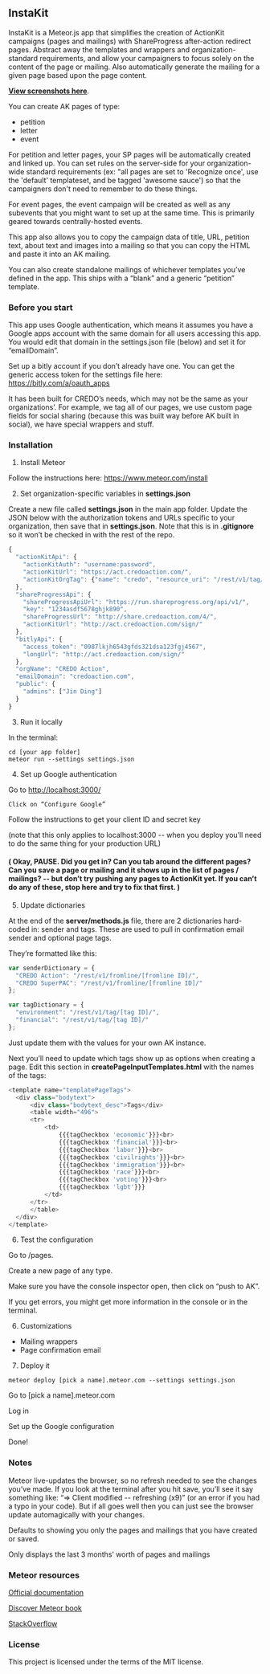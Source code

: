 ## InstaKit

InstaKit is a Meteor.js app that simplifies the creation of ActionKit campaigns (pages and mailings) with ShareProgress after-action redirect pages. Abstract away the templates and wrappers and organization-standard requirements, and allow your campaigners to focus solely on the content of the page or mailing. Also automatically generate the mailing for a given page based upon the page content.

<a href="screenshots.md">**View screenshots here**</a>.

You can create AK pages of type:
* petition
* letter
* event

For petition and letter pages, your SP pages will be automatically created and linked up. You can set rules on the server-side for your organization-wide standard requirements (ex: "all pages are set to 'Recognize once', use the 'default' templateset, and be tagged 'awesome sauce') so that the campaigners don't need to remember to do these things.

For event pages, the event campaign will be created as well as any subevents that you might want to set up at the same time. This is primarily geared towards centrally-hosted events.

This app also allows you to copy the campaign data of title, URL, petition text, about text and images into a mailing so that you can copy the HTML and paste it into an AK mailing.

You can also create standalone mailings of whichever templates you’ve defined in the app. This ships with a “blank” and a generic “petition” template.

### Before you start

This app uses Google authentication, which means it assumes you have a Google apps account with the same domain for all users accessing this app. You would edit that domain in the settings.json file (below) and set it for “emailDomain”.

Set up a bitly account if you don’t already have one. You can get the generic access token for the settings file here: https://bitly.com/a/oauth_apps

It has been built for CREDO’s needs, which may not be the same as your organizations’. For example, we tag all of our pages, we use custom page fields for social sharing (because this was built way before AK built in social), we have special wrappers and stuff.

### Installation

1. Install Meteor
	
  Follow the instructions here: https://www.meteor.com/install

2. Set organization-specific variables in **settings.json**

  Create a new file called **settings.json** in the main app folder. Update the JSON below with the authorization tokens and URLs specific to your organization, then save that in **settings.json**. Note that this is in **.gitignore** so it won’t be checked in with the rest of the repo. 

  ``` javascript
  {
    "actionKitApi": {
      "actionKitAuth": "username:password",
      "actionKitUrl": "https://act.credoaction.com/",
      "actionKitOrgTag": {"name": "credo", "resource_uri": "/rest/v1/tag/32/"}
    },
    "shareProgressApi": {
      "shareProgressApiUrl": "https://run.shareprogress.org/api/v1/",
      "key": "1234asdf5678ghjk890",
      "shareProgressUrl": "http://share.credoaction.com/4/",
      "actionKitUrl": "http://act.credoaction.com/sign/"
    },
    "bitlyApi": {
      "access_token": "0987lkjh6543gfds321dsa123fgj4567",
      "longUrl": "http://act.credoaction.com/sign/"
    },
    "orgName": "CREDO Action",
    "emailDomain": "credoaction.com",
    "public": {
      "admins": ["Jin Ding"]
    }
  }
  ```

3. Run it locally

  In the terminal:

  ```
  cd [your app folder]
  meteor run --settings settings.json
  ```

4. Set up Google authentication

  Go to <http://localhost:3000/>

	Click on “Configure Google”

  Follow the instructions to get your client ID and secret key

  (note that this only applies to localhost:3000 -- when you deploy you’ll need to do the same thing for your production URL)

  #### ( Okay, PAUSE. Did you get in? Can you tab around the different pages? Can you save a page or mailing and it shows up in the list of pages / mailings? -- but don’t try pushing any pages to ActionKit yet. If you can’t do any of these, stop here and try to fix that first. )

5. Update dictionaries

  At the end of the **server/methods.js** file, there are 2 dictionaries hard-coded in: sender and tags. These are used to pull in confirmation email sender and optional page tags.

  They’re formatted like this:

  ``` javascript
  var senderDictionary = {
  	"CREDO Action": "/rest/v1/fromline/[fromline ID]/",
  	"CREDO SuperPAC": "/rest/v1/fromline/[fromline ID]/"
  };

  var tagDictionary = {
    "environment": "/rest/v1/tag/[tag ID]/",
    "financial": "/rest/v1/tag/[tag ID]/"
  };
  ```
  Just update them with the values for your own AK instance.

  Next you’ll need to update which tags show up as options when creating a page. Edit this section in **createPageInputTemplates.html** with the names of the tags:

  ``` javascript
  <template name="templatePageTags">
  	<div class="bodytext">
  		<div class="bodytext_desc">Tags</div>
  		<table width="496">
  		<tr>
  			<td>
  				{{{tagCheckbox 'economic'}}}<br>
  				{{{tagCheckbox 'financial'}}}<br>
  				{{{tagCheckbox 'labor'}}}<br>
  				{{{tagCheckbox 'civilrights'}}}<br>
  				{{{tagCheckbox 'immigration'}}}<br>
  				{{{tagCheckbox 'race'}}}<br>
  				{{{tagCheckbox 'voting'}}}<br>
  				{{{tagCheckbox 'lgbt'}}}
  			</td>
  		</tr>
  		</table>
  	</div>
  </template>
  ```

6. Test the configuration

  Go to /pages.

  Create a new page of any type.

  Make sure you have the console inspector open, then click on “push to AK”.

  If you get errors, you might get more information in the console or in the terminal.

6. Customizations
  * Mailing wrappers
  * Page confirmation email

7. Deploy it

  `meteor deploy [pick a name].meteor.com --settings settings.json`

  Go to [pick a name].meteor.com

  Log in
  
  Set up the Google configuration
  
  Done!
  
### Notes

Meteor live-updates the browser, so no refresh needed to see the changes you’ve made. If you look at the terminal after you hit save, you’ll see it say something like: “=> Client modified -- refreshing (x9)” (or an error if you had a typo in your code). But if all goes well then you can just see the browser update automagically with your changes.

Defaults to showing you only the pages and mailings that you have created or saved.

Only displays the last 3 months’ worth of pages and mailings

### Meteor resources

[Official documentation](http://docs.meteor.com/#/full/quickstart)

[Discover Meteor book](https://www.discovermeteor.com/)

[StackOverflow](https://stackoverflow.com/questions/tagged/meteor)

### License

This project is licensed under the terms of the MIT license.
